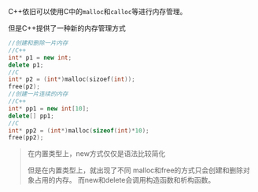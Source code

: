C++依旧可以使用C中的`malloc`和`calloc`等进行内存管理。

但是C++提供了一种新的内存管理方式
```cpp
//创建和删除一片内存
//C++
int* p1 = new int;
delete p1;
//C
int* p2 = (int*)malloc(sizoef(int));
free(p2);
//创建一片连续的内存
//C++
int* pp1 = new int[10];
delete[] pp1;
//C
int* pp2 = (int*)malloc(sizeof(int)*10);
free(pp2);
```
> 在内置类型上，new方式仅仅是语法比较简化
>
>但是在内置类型上，就出现了不同
>malloc和free的方式只会创建和删除对象占用的内存。
>而new和delete会调用构造函数和析构函数。